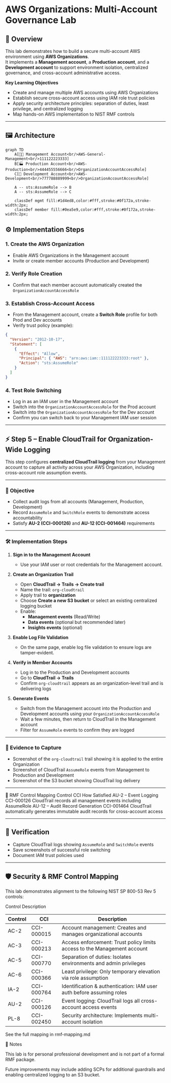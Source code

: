 # AWS Organizations: Multi-Account Governance Lab

## 📌 Overview
This lab demonstrates how to build a secure multi-account AWS environment using **AWS Organizations**.  
It implements a **Management account**, a **Production account**, and a **Development account** to support environment isolation, centralized governance, and cross-account administrative access.

**Key Learning Objectives**
- Create and manage multiple AWS accounts using AWS Organizations
- Establish secure cross-account access using IAM role trust policies
- Apply security architecture principles: separation of duties, least privilege, and centralized logging
- Map hands-on AWS implementation to NIST RMF controls

---

## 🖼️ Architecture

```mermaid
graph TD
    A[👩‍💼 Management Account<br/>AWS-General-Management<br/>111122223333]
    B[🏭 Production Account<br/>AWS-Production<br/>444455556666<br/>OrganizationAccountAccessRole]
    C[🧪 Development Account<br/>AWS-Development<br/>777788889999<br/>OrganizationAccountAccessRole]

    A -- sts:AssumeRole --> B
    A -- sts:AssumeRole --> C

    classDef mgmt fill:#1d4ed8,color:#fff,stroke:#0f172a,stroke-width:2px;
    classDef member fill:#0ea5e9,color:#fff,stroke:#0f172a,stroke-width:2px;
```
## ⚙️ Implementation Steps

### 1. Create the AWS Organization
- Enable AWS Organizations in the Management account
- Invite or create member accounts (Production and Development)

### 2. Verify Role Creation
- Confirm that each member account automatically created the `OrganizationAccountAccessRole`

### 3. Establish Cross-Account Access
- From the Management account, create a **Switch Role** profile for both Prod and Dev accounts
- Verify trust policy (example):

```json
{
  "Version": "2012-10-17",
  "Statement": [
    {
      "Effect": "Allow",
      "Principal": { "AWS": "arn:aws:iam::111122223333:root" },
      "Action": "sts:AssumeRole"
    }
  ]
}

```

### 4. Test Role Switching

- Log in as an IAM user in the Management account  
- Switch into the `OrganizationAccountAccessRole` for the Prod account  
- Switch into the `OrganizationAccountAccessRole` for the Dev account  
- Confirm you can switch back to your Management IAM user session

---
## ⚡ Step 5 – Enable CloudTrail for Organization-Wide Logging

This step configures **centralized CloudTrail logging** from your Management account to capture all activity across your AWS Organization, including cross-account role assumption events.

---

### 🎯 Objective

- Collect audit logs from all accounts (Management, Production, Development)
- Record `AssumeRole` and `SwitchRole` events to demonstrate access accountability
- Satisfy **AU-2 (CCI-000126)** and **AU-12 (CCI-001464)** requirements

---

### 🛠️ Implementation Steps

1. **Sign in to the Management Account**
   - Use your IAM user or root credentials for the Management account.

2. **Create an Organization Trail**
   - Open **CloudTrail → Trails → Create trail**
   - Name the trail: `org-cloudtrail`
   - Apply trail to **organization**
   - Choose **Create a new S3 bucket** or select an existing centralized logging bucket
   - Enable:
     - **Management events** (Read/Write)
     - **Data events** (optional but recommended later)
     - **Insights events** (optional)

3. **Enable Log File Validation**
   - On the same page, enable log file validation to ensure logs are tamper-evident.

4. **Verify in Member Accounts**
   - Log in to the Production and Development accounts
   - Go to **CloudTrail → Trails**
   - Confirm `org-cloudtrail` appears as an organization-level trail and is delivering logs

5. **Generate Events**
   - Switch from the Management account into the Production and Development accounts using your `OrganizationAccountAccessRole`
   - Wait a few minutes, then return to CloudTrail in the Management account
   - Filter for `AssumeRole` events to confirm they are logged

---

### 📎 Evidence to Capture

- Screenshot of the `org-cloudtrail` trail showing it is applied to the entire Organization
- Screenshot of CloudTrail `AssumeRole` events from Management to Production and Development
- Screenshot of the S3 bucket showing CloudTrail log delivery


---
📑 RMF Control Mapping
Control	CCI	How Satisfied
AU-2 – Event Logging	CCI-000126	CloudTrail records all management events including AssumeRole
AU-12 – Audit Record Generation	CCI-001464	CloudTrail automatically generates immutable audit records for cross-account access

---

## 📜 Verification

- Capture CloudTrail logs showing `AssumeRole` and `SwitchRole` events  
- Save screenshots of successful role switching  
- Document IAM trust policies used  

---

## 🛡️ Security & RMF Control Mapping

This lab demonstrates alignment to the following NIST SP 800-53 Rev 5 controls:

Control	Description

| Control | CCI        | Description                                                              |
| ------- | ---------- | ------------------------------------------------------------------------ |
| AC-2    | CCI-000015 | Account management: Creates and manages organizational accounts          |
| AC-3    | CCI-000213 | Access enforcement: Trust policy limits access to the Management account |
| AC-5    | CCI-000770 | Separation of duties: Isolates environments and admin privileges         |
| AC-6    | CCI-000366 | Least privilege: Only temporary elevation via role assumption            |
| IA-2    | CCI-000764 | Identification & authentication: IAM user auth before assuming roles     |
| AU-2    | CCI-000126 | Event logging: CloudTrail logs all cross-account access events           |
| PL-8    | CCI-002450 | Security architecture: Implements multi-account isolation                |


See the full mapping in rmf-mapping.md


📝 Notes

This lab is for personal professional development and is not part of a formal RMF package.

Future improvements may include adding SCPs for additional guardrails and enabling centralized logging to an S3 bucket.
